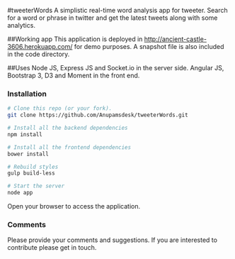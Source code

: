 #tweeterWords
A simplistic real-time word analysis app for tweeter. Search for a word or phrase in twitter and get the latest tweets along with some analytics.

##Working app
This application is deployed in http://ancient-castle-3606.herokuapp.com/ for demo purposes. A snapshot file is also included in the code directory.


##Uses
Node JS, Express JS and Socket.io in the server side.
Angular JS, Bootstrap 3, D3 and Moment in the front end.

### Installation
```bash
# Clone this repo (or your fork).
git clone https://github.com/Anupamsdesk/tweeterWords.git

# Install all the backend dependencies
npm install

# Install all the frontend dependencies
bower install

# Rebuild styles
gulp build-less

# Start the server
node app
```
Open your browser to access the application. 


### Comments
Please provide your comments and suggestions. If you are interested to contribute please get in touch.
